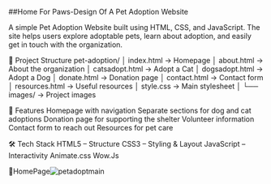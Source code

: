 ##Home For Paws-Design Of A Pet Adoption Website

A simple Pet Adoption Website built using HTML, CSS, and JavaScript.
The site helps users explore adoptable pets, learn about adoption, and easily get in touch with the organization.

📂 Project Structure
pet-adoption/
│ index.html → Homepage
│ about.html → About the organization
│ catsadopt.html → Adopt a Cat
│ dogsadopt.html → Adopt a Dog
│ donate.html → Donation page
│ contact.html → Contact form
│ resources.html → Useful resources
│ style.css → Main stylesheet
│
└── images/ → Project images

🚀 Features
Homepage with navigation
Separate sections for dog and cat adoptions
Donation page for supporting the shelter
Volunteer information
Contact form to reach out
Resources for pet care

🛠️ Tech Stack
HTML5 – Structure
CSS3 – Styling & Layout
JavaScript – Interactivity
Animate.css
Wow.Js

📸HomePage![petadoptmain](https://github.com/user-attachments/assets/37b6c66a-e70e-4247-9819-9b977a71ac5d)
